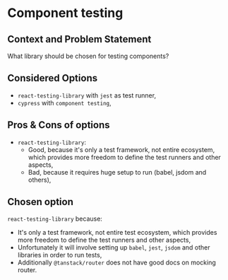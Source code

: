 # Component testing

## Context and Problem Statement

What library should be chosen for testing components?

## Considered Options

* `react-testing-library` with `jest` as test runner,
* `cypress` with `component testing`,

## Pros & Cons of options

* `react-testing-library`:
  * Good, because it's only a test framework, not entire ecosystem, which provides more freedom to define the test runners and other aspects,
  * Bad, because it requires huge setup to run (babel, jsdom and others),

## Chosen option
`react-testing-library` because:
* It's only a test framework, not entire test ecosystem, which provides more freedom to define the test runners and other aspects,
* Unfortunately it will involve setting up `babel`, `jest`, `jsdom` and other libraries in order to run tests,
* Additionally `@tanstack/router` does not have good docs on mocking router.

